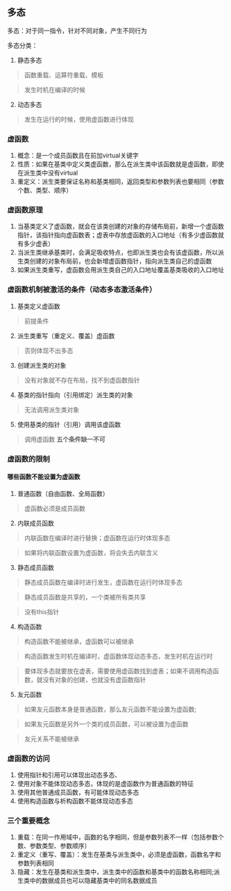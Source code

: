 ## 多态
多态：对于同一指令，针对不同对象，产生不同行为

多态分类：
1. 静态多态 

> 函数重载、运算符重载、模板

>发生时机在编译的时候

2. 动态多态

>发生在运行的时候，使用虚函数进行体现

### 虚函数

1. 概念：是一个成员函数且在前加virtual关键字
2. 性质：如果在基类中定义类虚函数，那么在派生类中该函数就是虚函数，即使在派生类中没有virtual
3. 重定义：派生类要保证名称和基类相同，返回类型和参数列表也要相同（参数个数、类型、顺序）

### **虚函数原理**

1. 当基类定义了虚函数，就会在该类创建的对象的存储布局前，新增一个虚函数指针，该指针指向虚函数表；虚表中存放虚函数的入口地址（有多少虚函数就有多少虚表）
2. 当派生类继承基类时，会满足吸收特点，也即派生类也会有该虚函数，所以派生类创建的对象布局前，也会新增虚函数指针，指向派生类自己的虚函数
3. 如果派生类重写，虚函数会用派生类自己的入口地址覆盖基类吸收的入口地址

### 虚函数机制被激活的条件（动态多态激活条件）
1. 基类定义虚函数

>前提条件

2. 派生类重写（重定义、覆盖）虚函数

>否则体现不出多态

3. 创建派生类的对象

>没有对象就不存在布局，找不到虚函数指针

4. 基类的指针指向（引用绑定）派生类的对象

>无法调用派生类对象

5. 使用基类的指针（引用）调用该虚函数

>调用虚函数
**五个条件缺一不可**

### 虚函数的限制
#### 哪些函数不能设置为虚函数
1. 普通函数（自由函数、全局函数）

>虚函数必须是成员函数

2. 内联成员函数

>内联函数在编译时进行替换；虚函数在运行时体现多态

>如果将内联函数设置为虚函数，将会失去内联含义

3. 静态成员函数

>静态成员函数在编译时进行发生，虚函数在运行时体现多态

>静态成员函数是共享的，一个类被所有类共享

>没有this指针

4. 构造函数

>构造函数不能被继承，虚函数可以被继承

>构造函数发生时机在编译时，虚函数体现动态多态，发生时机在运行时

>要体现多态就要放在虚表，需要使用虚函数找到虚表；如果不调用构造函数，就没有对象的创建，也就没有虚函数指针

5. 友元函数

>如果友元函数本身是普通函数，那么友元函数不能设置为虚函数;

>如果友元函数是另外一个类的成员函数，可以被设置为虚函数

>友元关系不能被继承

### 虚函数的访问
1. 使用指针和引用可以体现出动态多态、
2. 使用对象不能体现动态多态，体现的是虚函数作为普通函数的特征
3. 使用其他普通成员函数，有可能体现动态多态
4. 使用构造函数与析构函数不能体现动态多态

### 三个重要概念
1. 重载：在同一作用域中，函数的名字相同，但是参数列表不一样（包括参数个数、参数类型、参数顺序）
2. 重定义（重写、覆盖）：发生在基类与派生类中，必须是虚函数，函数名字和参数列表相同
3. 隐藏：发生在基类和派生类中，派生类中的函数和基类中的函数名称相同;派生类中的数据成员也可以隐藏基类中的同名数据成员